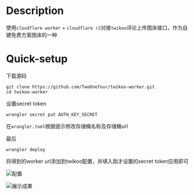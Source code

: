 # Description
使用`cloudflare worker` + `cloudflare r2`对接`twikoo`评论上传图床接口，作为自建免费方案图床的一种

# Quick-setup
下载源码
```
git clone https://github.com/TwoOnefour/twikoo-worker.git
cd twikoo-worker
```


设置secret token
```
wrangler secret put AUTH_KEY_SECRET
```

在`wrangler.toml`根据提示修改存储桶名称及存储桶url

最后
```
wrangler deploy
```

将得到的worker url添加到twikoo配置，并填入刚才设置的secret token应用即可

![配置](https://bucket.voidval.com/upload/2024/12/dc36f9695739e80255f8a99569c97e34.png)

![展示成果](https://bucket.voidval.com/upload/2024/12/88ae048bc443c0f409b57cb85e568e0f.png)
